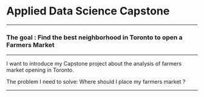 # Applied Data Science Capstone

***
### The goal : Find the best neighborhood in Toronto to open a Farmers Market
***

I want to introduce my Capstone project about the analysis of farmers market opening in Toronto. 

The problem I need to solve:  Where should I place my farmers market ?

***
